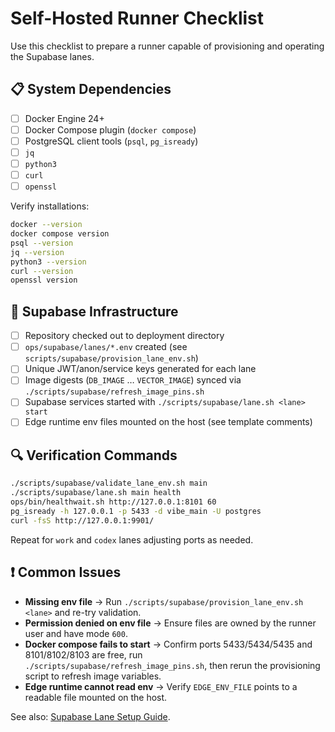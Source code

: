 # Self-Hosted Runner Checklist

Use this checklist to prepare a runner capable of provisioning and operating the Supabase lanes.

## 📋 System Dependencies

- [ ] Docker Engine 24+
- [ ] Docker Compose plugin (`docker compose`)
- [ ] PostgreSQL client tools (`psql`, `pg_isready`)
- [ ] `jq`
- [ ] `python3`
- [ ] `curl`
- [ ] `openssl`

Verify installations:

```bash
docker --version
docker compose version
psql --version
jq --version
python3 --version
curl --version
openssl version
```

## 🧱 Supabase Infrastructure

- [ ] Repository checked out to deployment directory
- [ ] `ops/supabase/lanes/*.env` created (see `scripts/supabase/provision_lane_env.sh`)
- [ ] Unique JWT/anon/service keys generated for each lane
- [ ] Image digests (`DB_IMAGE` … `VECTOR_IMAGE`) synced via `./scripts/supabase/refresh_image_pins.sh`
- [ ] Supabase services started with `./scripts/supabase/lane.sh <lane> start`
- [ ] Edge runtime env files mounted on the host (see template comments)

## 🔍 Verification Commands

```bash
./scripts/supabase/validate_lane_env.sh main
./scripts/supabase/lane.sh main health
ops/bin/healthwait.sh http://127.0.0.1:8101 60
pg_isready -h 127.0.0.1 -p 5433 -d vibe_main -U postgres
curl -fsS http://127.0.0.1:9901/
```

Repeat for `work` and `codex` lanes adjusting ports as needed.

## ❗ Common Issues

- **Missing env file** → Run `./scripts/supabase/provision_lane_env.sh <lane>` and re-try validation.
- **Permission denied on env file** → Ensure files are owned by the runner user and have mode `600`.
- **Docker compose fails to start** → Confirm ports 5433/5434/5435 and 8101/8102/8103 are free, run `./scripts/supabase/refresh_image_pins.sh`, then rerun the provisioning script to refresh image variables.
- **Edge runtime cannot read env** → Verify `EDGE_ENV_FILE` points to a readable file mounted on the host.

See also: [Supabase Lane Setup Guide](./SUPABASE_SETUP.md).
